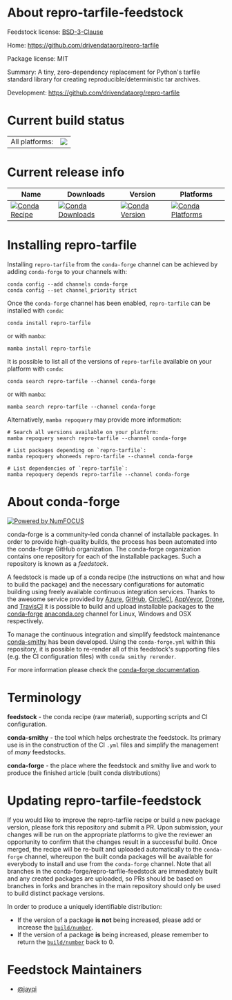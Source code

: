 About repro-tarfile-feedstock
=============================

Feedstock license: [BSD-3-Clause](https://github.com/conda-forge/repro-tarfile-feedstock/blob/main/LICENSE.txt)

Home: https://github.com/drivendataorg/repro-tarfile

Package license: MIT

Summary: A tiny, zero-dependency replacement for Python's tarfile standard library for creating reproducible/deterministic tar archives.

Development: https://github.com/drivendataorg/repro-tarfile

Current build status
====================


<table><tr><td>All platforms:</td>
    <td>
      <a href="https://dev.azure.com/conda-forge/feedstock-builds/_build/latest?definitionId=21420&branchName=main">
        <img src="https://dev.azure.com/conda-forge/feedstock-builds/_apis/build/status/repro-tarfile-feedstock?branchName=main">
      </a>
    </td>
  </tr>
</table>

Current release info
====================

| Name | Downloads | Version | Platforms |
| --- | --- | --- | --- |
| [![Conda Recipe](https://img.shields.io/badge/recipe-repro--tarfile-green.svg)](https://anaconda.org/conda-forge/repro-tarfile) | [![Conda Downloads](https://img.shields.io/conda/dn/conda-forge/repro-tarfile.svg)](https://anaconda.org/conda-forge/repro-tarfile) | [![Conda Version](https://img.shields.io/conda/vn/conda-forge/repro-tarfile.svg)](https://anaconda.org/conda-forge/repro-tarfile) | [![Conda Platforms](https://img.shields.io/conda/pn/conda-forge/repro-tarfile.svg)](https://anaconda.org/conda-forge/repro-tarfile) |

Installing repro-tarfile
========================

Installing `repro-tarfile` from the `conda-forge` channel can be achieved by adding `conda-forge` to your channels with:

```
conda config --add channels conda-forge
conda config --set channel_priority strict
```

Once the `conda-forge` channel has been enabled, `repro-tarfile` can be installed with `conda`:

```
conda install repro-tarfile
```

or with `mamba`:

```
mamba install repro-tarfile
```

It is possible to list all of the versions of `repro-tarfile` available on your platform with `conda`:

```
conda search repro-tarfile --channel conda-forge
```

or with `mamba`:

```
mamba search repro-tarfile --channel conda-forge
```

Alternatively, `mamba repoquery` may provide more information:

```
# Search all versions available on your platform:
mamba repoquery search repro-tarfile --channel conda-forge

# List packages depending on `repro-tarfile`:
mamba repoquery whoneeds repro-tarfile --channel conda-forge

# List dependencies of `repro-tarfile`:
mamba repoquery depends repro-tarfile --channel conda-forge
```


About conda-forge
=================

[![Powered by
NumFOCUS](https://img.shields.io/badge/powered%20by-NumFOCUS-orange.svg?style=flat&colorA=E1523D&colorB=007D8A)](https://numfocus.org)

conda-forge is a community-led conda channel of installable packages.
In order to provide high-quality builds, the process has been automated into the
conda-forge GitHub organization. The conda-forge organization contains one repository
for each of the installable packages. Such a repository is known as a *feedstock*.

A feedstock is made up of a conda recipe (the instructions on what and how to build
the package) and the necessary configurations for automatic building using freely
available continuous integration services. Thanks to the awesome service provided by
[Azure](https://azure.microsoft.com/en-us/services/devops/), [GitHub](https://github.com/),
[CircleCI](https://circleci.com/), [AppVeyor](https://www.appveyor.com/),
[Drone](https://cloud.drone.io/welcome), and [TravisCI](https://travis-ci.com/)
it is possible to build and upload installable packages to the
[conda-forge](https://anaconda.org/conda-forge) [anaconda.org](https://anaconda.org/)
channel for Linux, Windows and OSX respectively.

To manage the continuous integration and simplify feedstock maintenance
[conda-smithy](https://github.com/conda-forge/conda-smithy) has been developed.
Using the ``conda-forge.yml`` within this repository, it is possible to re-render all of
this feedstock's supporting files (e.g. the CI configuration files) with ``conda smithy rerender``.

For more information please check the [conda-forge documentation](https://conda-forge.org/docs/).

Terminology
===========

**feedstock** - the conda recipe (raw material), supporting scripts and CI configuration.

**conda-smithy** - the tool which helps orchestrate the feedstock.
                   Its primary use is in the construction of the CI ``.yml`` files
                   and simplify the management of *many* feedstocks.

**conda-forge** - the place where the feedstock and smithy live and work to
                  produce the finished article (built conda distributions)


Updating repro-tarfile-feedstock
================================

If you would like to improve the repro-tarfile recipe or build a new
package version, please fork this repository and submit a PR. Upon submission,
your changes will be run on the appropriate platforms to give the reviewer an
opportunity to confirm that the changes result in a successful build. Once
merged, the recipe will be re-built and uploaded automatically to the
`conda-forge` channel, whereupon the built conda packages will be available for
everybody to install and use from the `conda-forge` channel.
Note that all branches in the conda-forge/repro-tarfile-feedstock are
immediately built and any created packages are uploaded, so PRs should be based
on branches in forks and branches in the main repository should only be used to
build distinct package versions.

In order to produce a uniquely identifiable distribution:
 * If the version of a package **is not** being increased, please add or increase
   the [``build/number``](https://docs.conda.io/projects/conda-build/en/latest/resources/define-metadata.html#build-number-and-string).
 * If the version of a package **is** being increased, please remember to return
   the [``build/number``](https://docs.conda.io/projects/conda-build/en/latest/resources/define-metadata.html#build-number-and-string)
   back to 0.

Feedstock Maintainers
=====================

* [@jayqi](https://github.com/jayqi/)

